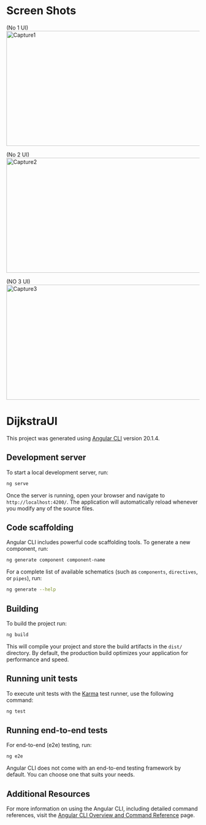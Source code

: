 # Screen Shots
(No 1 UI)
<img width="550" height="300" alt="Capture1" src="https://github.com/user-attachments/assets/c1fb49f2-4d50-492b-a72c-97cdfea51c0f" />

(No 2 UI)
<img width="550" height="300" alt="Capture2" src="https://github.com/user-attachments/assets/4d0a991a-40cc-4133-83d7-69b7f6862a2a" />

(NO 3 UI)
<img width="550" height="300" alt="Capture3" src="https://github.com/user-attachments/assets/70bcb57c-ffd5-4fbd-8f6e-a65ef175a8fd" />

# DijkstraUI

This project was generated using [Angular CLI](https://github.com/angular/angular-cli) version 20.1.4.

## Development server

To start a local development server, run:

```bash
ng serve
```

Once the server is running, open your browser and navigate to `http://localhost:4200/`. The application will automatically reload whenever you modify any of the source files.

## Code scaffolding

Angular CLI includes powerful code scaffolding tools. To generate a new component, run:

```bash
ng generate component component-name
```

For a complete list of available schematics (such as `components`, `directives`, or `pipes`), run:

```bash
ng generate --help
```

## Building

To build the project run:

```bash
ng build
```

This will compile your project and store the build artifacts in the `dist/` directory. By default, the production build optimizes your application for performance and speed.

## Running unit tests

To execute unit tests with the [Karma](https://karma-runner.github.io) test runner, use the following command:

```bash
ng test
```

## Running end-to-end tests

For end-to-end (e2e) testing, run:

```bash
ng e2e
```

Angular CLI does not come with an end-to-end testing framework by default. You can choose one that suits your needs.

## Additional Resources

For more information on using the Angular CLI, including detailed command references, visit the [Angular CLI Overview and Command Reference](https://angular.dev/tools/cli) page.

